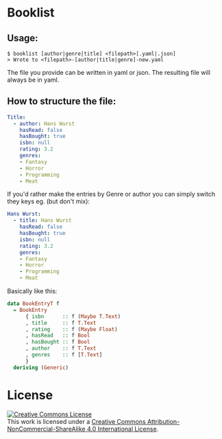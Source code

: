 # Booklist

## Usage:

```
$ booklist [author|genre|title] <filepath>[.yaml|.json]
> Wrote to <filepath>-[author|title|genre]-new.yaml
```

The file you provide can be written in yaml or json.
  The resulting file will always be in yaml.

## How to structure the file:

```yaml
Title:
  - author: Hans Wurst
    hasRead: false
    hasBought: true
    isbn: null
    rating: 3.2
    genres:
    - Fantasy
    - Horror
    - Programming
    - Meat
```

If you'd rather make the entries by Genre or author you can simply switch
  they keys eg. (but don't mix):

```yaml
Hans Wurst:
  - title: Hans Wurst
    hasRead: false
    hasBought: true
    isbn: null
    rating: 3.2
    genres:
    - Fantasy
    - Horror
    - Programming
    - Meat
```

Basically like this:

```hs
data BookEntryT f
  = BookEntry
      { isbn      :: f (Maybe T.Text)
      , title     :: f T.Text
      , rating    :: f (Maybe Float)
      , hasRead   :: f Bool
      , hasBought :: f Bool
      , author    :: f T.Text
      , genres    :: f [T.Text]
      }
  deriving (Generic)
```

# License

<a rel="license" href="http://creativecommons.org/licenses/by-nc-sa/4.0/"><img alt="Creative Commons License" style="border-width:0" src="https://i.creativecommons.org/l/by-nc-sa/4.0/88x31.png" /></a><br />This work is licensed under a <a rel="license" href="http://creativecommons.org/licenses/by-nc-sa/4.0/">Creative Commons Attribution-NonCommercial-ShareAlike 4.0 International License</a>.
